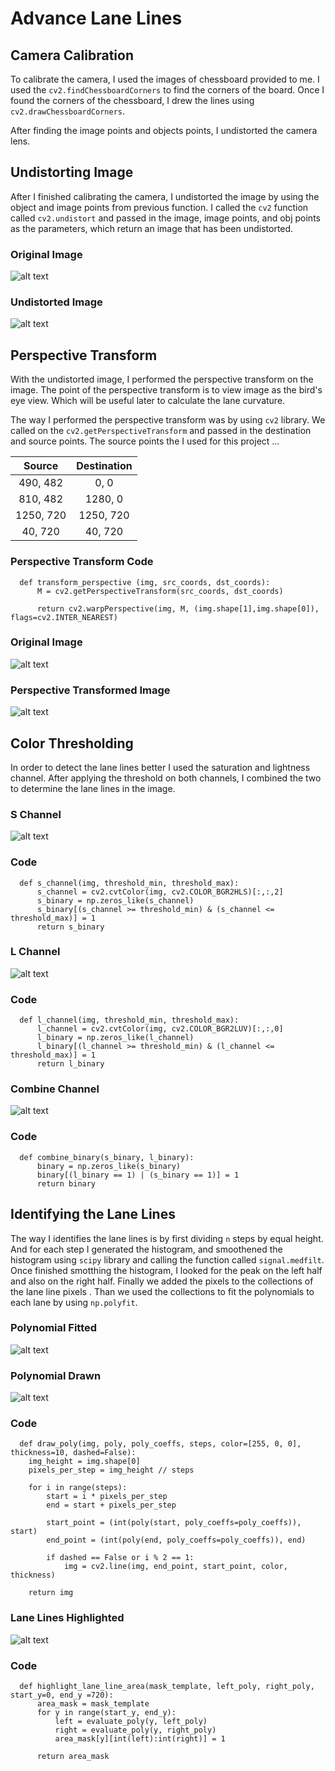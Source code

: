 [//]: # (Image References)

[image1]: ./examples/original.png "Original Image"
[image2]: ./examples/undistorted.png "Undistorted"
[image3]: ./examples/perspective_transform_img.jpg "Perspective Transformed Image"
[image4]: ./examples/l-channel.png "L Channel"
[image5]: ./examples/s-channel.png "S Channel"
[image6]: ./examples/combine-channel.png "Combine Channel"
[image7]: ./examples/polynomial-fitted.png "Polynomial Fitted"
[image8]: ./examples/polynomial-drawn.png "Polynomial drawn"
[image9]: ./examples/highlighted-lane.png "Highlighted Lane"
[video1]: ./project_video.mp4 "Video"

# Advance Lane Lines 

## Camera Calibration

To calibrate the camera, I used the images of chessboard provided to me. I used the `cv2.findChessboardCorners` to find the corners of the board. Once I found the corners of the chessboard, I drew the lines using `cv2.drawChessboardCorners`.

After finding the image points and objects points, I undistorted the camera lens.

## Undistorting Image

After I finished calibrating the camera, I undistorted the image by using the object and image points from previous function. I called the `cv2` function called `cv2.undistort` and passed in the image, image points, and obj points as the parameters, which return an image that has been undistorted.

### Original Image 
![alt text][image1]

### Undistorted Image 
![alt text][image2]

## Perspective Transform 

With the undistorted image, I performed the perspective transform on the image. The point of the perspective transform is to view image as the bird's eye view. Which will be useful later to calculate the lane curvature. 

The way I performed the perspective transform was by using `cv2` library. We called on the `cv2.getPerspectiveTransform` and passed in the destination and source points. The source points the I used for this project ...

| Source        | Destination   | 
|:-------------:|:-------------:| 
| 490, 482      | 0, 0          | 
| 810, 482      | 1280, 0       |
| 1250, 720     | 1250, 720     |
| 40, 720       | 40, 720       |

### Perspective Transform Code
```
  def transform_perspective (img, src_coords, dst_coords):
      M = cv2.getPerspectiveTransform(src_coords, dst_coords)
      
      return cv2.warpPerspective(img, M, (img.shape[1],img.shape[0]), flags=cv2.INTER_NEAREST)
```

### Original Image 
![alt text][image1]

### Perspective Transformed Image 
![alt text][image3]

## Color Thresholding

In order to detect the lane lines better I used the saturation and lightness channel.  After applying the threshold on both channels, I combined the two to determine the lane lines in the image.

### S Channel
![alt text][image4]

### Code
```
  def s_channel(img, threshold_min, threshold_max):
      s_channel = cv2.cvtColor(img, cv2.COLOR_BGR2HLS)[:,:,2]
      s_binary = np.zeros_like(s_channel)
      s_binary[(s_channel >= threshold_min) & (s_channel <= threshold_max)] = 1
      return s_binary
```
### L Channel
![alt text][image5]

### Code
```
  def l_channel(img, threshold_min, threshold_max):
      l_channel = cv2.cvtColor(img, cv2.COLOR_BGR2LUV)[:,:,0]
      l_binary = np.zeros_like(l_channel)
      l_binary[(l_channel >= threshold_min) & (l_channel <= threshold_max)] = 1
      return l_binary
```
### Combine Channel
![alt text][image6]

### Code
```
  def combine_binary(s_binary, l_binary):
      binary = np.zeros_like(s_binary)
      binary[(l_binary == 1) | (s_binary == 1)] = 1
      return binary
```

## Identifying the Lane Lines 

The way I identifies the lane lines is by first dividing `n` steps by equal height. And for each step I generated the histogram, and smoothened the histogram using `scipy` library and calling the function called `signal.medfilt`. Once finished smotthing the histogram, I looked for the peak on the left half and also on the right half. Finally we added the pixels to the collections of the lane line pixels . Than we used the collections to fit the polynomials to each lane by using `np.polyfit`.

### Polynomial Fitted 
![alt text][image7]

### Polynomial Drawn
![alt text][image8]
### Code 
```
  def draw_poly(img, poly, poly_coeffs, steps, color=[255, 0, 0], thickness=10, dashed=False):
    img_height = img.shape[0]
    pixels_per_step = img_height // steps

    for i in range(steps):
        start = i * pixels_per_step
        end = start + pixels_per_step

        start_point = (int(poly(start, poly_coeffs=poly_coeffs)), start)
        end_point = (int(poly(end, poly_coeffs=poly_coeffs)), end)

        if dashed == False or i % 2 == 1:
            img = cv2.line(img, end_point, start_point, color, thickness)

    return img
```

### Lane Lines Highlighted
![alt text][image9]
### Code
```
  def highlight_lane_line_area(mask_template, left_poly, right_poly, start_y=0, end_y =720):
      area_mask = mask_template
      for y in range(start_y, end_y):
          left = evaluate_poly(y, left_poly)
          right = evaluate_poly(y, right_poly)
          area_mask[y][int(left):int(right)] = 1
      
      return area_mask
```